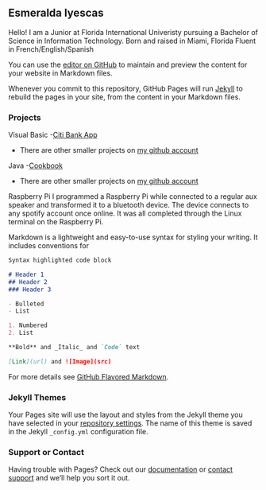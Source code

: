 ## Esmeralda Iyescas

Hello! I am a Junior at Florida International Univeristy pursuing a Bachelor of Science in Information Technology. 
Born and raised in Miami, Florida 
Fluent in French/English/Spanish 

You can use the [editor on GitHub](https://github.com/eiyescas/eiyescas.github.io/edit/master/index.md) to maintain and preview the content for your website in Markdown files.

Whenever you commit to this repository, GitHub Pages will run [Jekyll](https://jekyllrb.com/) to rebuild the pages in your site, from the content in your Markdown files.

### Projects

Visual Basic 
-[Citi Bank App](https://github.com/eiyescas/Prototype-Design)
- There are other smaller projects on [my github account](https://github.com/eiyescas)

Java
-[Cookbook](https://github.com/eiyescas/CookBook)
- There are other smaller projects on [my github account](https://github.com/eiyescas)

Raspberry Pi
I programmed a Raspberry Pi while connected to a regular aux speaker and transformed it to a bluetooth device. The device connects to any spotify account 
once online. It was all completed through the Linux terminal on the Raspberry Pi. 


Markdown is a lightweight and easy-to-use syntax for styling your writing. It includes conventions for

```markdown
Syntax highlighted code block

# Header 1
## Header 2
### Header 3

- Bulleted
- List

1. Numbered
2. List

**Bold** and _Italic_ and `Code` text

[Link](url) and ![Image](src)
```

For more details see [GitHub Flavored Markdown](https://guides.github.com/features/mastering-markdown/).

### Jekyll Themes

Your Pages site will use the layout and styles from the Jekyll theme you have selected in your [repository settings](https://github.com/eiyescas/eiyescas.github.io/settings). The name of this theme is saved in the Jekyll `_config.yml` configuration file.

### Support or Contact

Having trouble with Pages? Check out our [documentation](https://docs.github.com/categories/github-pages-basics/) or [contact support](https://github.com/contact) and we’ll help you sort it out.
